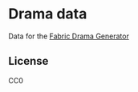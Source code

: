 # Drama data

Data for the [Fabric Drama Generator](https://drama.tiny-potato.xyz/)

## License

CC0

